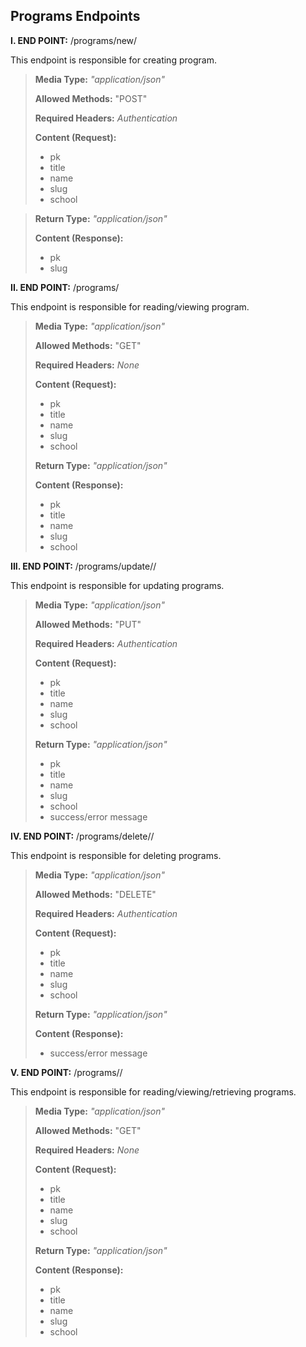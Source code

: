 ## Programs Endpoints
**I. END POINT:** /programs/new/

This endpoint is responsible for creating program.
>
> **Media Type:** *"application/json"*
>
> **Allowed Methods:** "POST"
>
> **Required Headers:** *Authentication*
>
> **Content (Request):**
>
> * pk
> * title
> * name
> * slug
> * school


> 
> **Return Type:** *"application/json"*
>
> **Content (Response):**
> * pk
> * slug


**II. END POINT:** /programs/

This endpoint is responsible for reading/viewing program.
>
> **Media Type:** *"application/json"*
>
> **Allowed Methods:** "GET"
>
> **Required Headers:** *None*
>
> **Content (Request):**
>
> * pk
> * title
> * name
> * slug
> * school
> 
> **Return Type:** *"application/json"*
>
> **Content (Response):**
> * pk
> * title
> * name
> * slug
> * school


**III. END POINT:** /programs/update/<slug goes here>/

This endpoint is responsible for updating programs.
>
> **Media Type:** *"application/json"*
>
> **Allowed Methods:** "PUT"
>
> **Required Headers:** *Authentication*
>
> **Content (Request):**
>
> * pk
> * title
> * name
> * slug
> * school
> 
> **Return Type:** *"application/json"*
>
> * pk
> * title
> * name
> * slug
> * school
> * success/error message

**IV. END POINT:** /programs/delete/<slug goes here>/

This endpoint is responsible for deleting programs.
>
> **Media Type:** *"application/json"*
>
> **Allowed Methods:** "DELETE"
>
> **Required Headers:** *Authentication*
>
> **Content (Request):**
>
> * pk
> * title
> * name
> * slug
> * school
> 
> **Return Type:** *"application/json"*
>
> **Content (Response):**
> * success/error message


**V. END POINT:** /programs/<slug goes here>/

This endpoint is responsible for reading/viewing/retrieving programs.
>
> **Media Type:** *"application/json"*
>
> **Allowed Methods:** "GET"
>
> **Required Headers:** *None*
>
> **Content (Request):**
>
> * pk
> * title
> * name
> * slug
> * school
> 
> **Return Type:** *"application/json"*
>
> **Content (Response):**
> * pk
> * title
> * name
> * slug
> * school